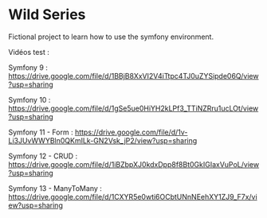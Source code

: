# Wild Series 
Fictional project to learn how to use the symfony environment.

Vidéos test :

Symfony 9 :
https://drive.google.com/file/d/1BBjB8XxVI2V4iTtpc4TJ0uZYSipde06Q/view?usp=sharing

Symfony 10 :
https://drive.google.com/file/d/1gSe5ue0HiYH2kLPf3_TTiNZRru1ucLOt/view?usp=sharing

Symfony 11 - Form :
https://drive.google.com/file/d/1v-Li3JUvWWYBln0QKmILk-GN2Vsk_jP2/view?usp=sharing

Symfony 12 - CRUD :
https://drive.google.com/file/d/1iBZbpXJ0kdxDpp8f8Bt0GkIGIaxVuPoL/view?usp=sharing

Symfony 13 - ManyToMany :
https://drive.google.com/file/d/1CXYR5e0wti6OCbtUNnNEehXY1ZJ9_F7x/view?usp=sharing 